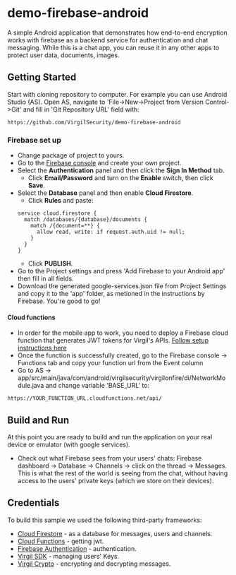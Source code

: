 # demo-firebase-android
A simple Android application that demonstrates how end-to-end encryption works with firebase as a backend service for authentication and chat messaging. While this is a chat app, you can reuse it in any other apps to protect user data, documents, images.

## Getting Started

Start with cloning repository to computer. For example you can use Android Studio (AS). Open AS, navigate to 'File->New->Project from Version Control->Git' and fill in 'Git Repository URL' field with: 
```
https://github.com/VirgilSecurity/demo-firebase-android
```

### Firebase set up
* Change package of project to yours. 
* Go to the [Firebase console](https://console.firebase.google.com) and create your own project.
* Select the **Authentication** panel and then click the **Sign In Method** tab.
  *  Click **Email/Password** and turn on the **Enable** switch, then click **Save**.
* Select the **Database** panel and then enable **Cloud Firestore**.
  * Click **Rules** and paste:
  ```
  service cloud.firestore {
    match /databases/{database}/documents {
      match /{document=**} {
        allow read, write: if request.auth.uid != null;
      }
    }
  }
  ```
  * Click **PUBLISH**.
* Go to the Project settings and press 'Add Firebase to your Android app' then fill in all fields.
* Download the generated google-services.json file from Project Settings and copy it to the 'app' folder, as metioned in the instructions by Firebase. You're good to go!

#### Cloud functions
* In order for the mobile app to work, you need to deploy a Firebase cloud function that generates JWT tokens for Virgil's APIs. [Follow setup instructions here](https://github.com/VirgilSecurity/demo-firebase-func)
* Once the function is successfully created, go to the Firebase console -> Functions tab and copy your function url from the Event column
* Go to AS -> app/src/main/java/com/android/virgilsecurity/virgilonfire/di/NetworkModule.java and change variable 'BASE_URL' to:
```
https://YOUR_FUNCTION_URL.cloudfunctions.net/api/
```

## Build and Run
At this point you are ready to build and run the application on your real device or emulator (with google services).
* Check out what Firebase sees from your users' chats: Firebase dashboard -> Database -> Channels -> click on the thread -> Messages. This is what the rest of the world is seeing from the chat, without having access to the users' private keys (which we store on their devices).

## Credentials

To build this sample we used the following third-party frameworks:

* [Cloud Firestore](https://firebase.google.com/docs/firestore/) - as a database for messages, users and channels.
* [Cloud Functions](https://firebase.google.com/docs/functions/) - getting jwt.
* [Firebase Authentication](https://firebase.google.com/docs/auth/) - authentication.
* [Virgil SDK](https://github.com/VirgilSecurity/virgil-sdk-x) - managing users' Keys.
* [Virgil Crypto](https://github.com/VirgilSecurity/virgil-foundation-x) - encrypting and decrypting messages.
